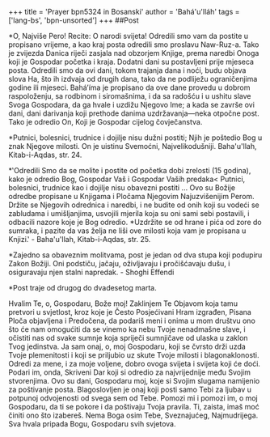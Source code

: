 +++
title = 'Prayer bpn5324 in Bosanski'
author = 'Bahá'u'lláh'
tags = ['lang-bs', 'bpn-unsorted']
+++
##Post

*O, Najviše Pero! Recite: O narodi svijeta! Odredili smo vam da postite u propisano vrijeme, a kao kraj posta odredili smo proslavu Naw-Ruz-a. Tako je zvijezda Danica riječi zasjala nad obzorjem Knjige, prema naredbi Onoga koji je Gospodar početka i kraja. Dodatni dani su postavljeni prije mjeseca posta. Odredili smo da ovi dani, tokom trajanja dana i noći, budu objava slova Ha, što ih izdvaja od drugih dana, tako da ne podliježu ograničenjima godine ili mjeseci. Bahá’íma je propisano da ove dane provedu u dobrom raspoloženju, sa rodbinom i siromašnima, i da sa radošću i u ushitu slave Svoga Gospodara, da ga hvale i uzdižu Njegovo Ime; a kada se završe ovi dani, dani darivanja koji prethode danima uzdržavanja—neka otpočne post. Tako je odredio On, Koji je Gospodar cijelog čovječanstva.

*Putnici, bolesnici, trudnice i dojilje nisu dužni postiti; Njih je poštedio Bog u znak Njegove milosti. On je uistinu Svemoćni, Najvelikodušniji. Baha'u'llah, Kitab-i-Aqdas, str. 24.

*‛Odredili Smo da se molite i postite od početka dobi zrelosti (15 godina), kako je odredio Bog, Gospodar Vaš i Gospodar Vaših predaka< Putnici, bolesnici, trudnice kao i dojilje nisu obavezni postiti ... Ovo su Božije odredbe propisane u Knjigama i Pločama Njegovim Najuzvišenijim Perom. Držite se Njegovih odrednica i naredbi, i ne budite od onih koji su vodeći se zabludama i umišljanjima, usvojili mjerila koja su oni sami sebi postavili, i odbacili nazore koje je Bog odredio.
*Uzdržite se od hrane i pića od zore do sumraka, i pazite da vas želja ne liši ove milosti koja vam je propisana u Knjizi.‛ - Baha'u'llah, Kitab-i-Aqdas, str. 25.

*Zajedno sa obaveznim molitvama, post je jedan od dva stupa koji podupiru Zakon Božiji. Oni podstiču, jačaju, oživljavaju i pročišćavaju dušu, i osiguravaju njen stalni napredak. - Shoghi Effendi

*Post traje od drugog do dvadesetog marta.

Hvalim Te, o, Gospodaru, Bože moj! Zaklinjem Te Objavom koja tamu pretvori u svjetlost, kroz koje je Često Posjećivani Hram izgrađen, Pisana Ploča objavljena i Predočena, da podariš meni i onima u mom društvu ono što će nam omogućiti da se vinemo ka nebu Tvoje nenadmašne slave, i očistiti nas od svake sumnje koja spriječi sumnjičave od ulaska u zaklon Tvog jedinstva.
Ja sam onaj, o, moj Gospodaru, koji se čvrsto drži uzda Tvoje plemenitosti i koji se priljubio uz skute Tvoje milosti i blagonaklonosti. Odredi za mene, i za moje voljene, dobro ovoga svijeta i svijeta koji će doći. Podari im, onda, Skriveni Dar koji si odredio za najvrijednije među Svojim stvorenjima.
Ovo su dani, Gospodaru moj, koje si Svojim slugama namijenio za poštivanje posta. Blagoslovljen je onaj koji posti samo Tebi za ljubav u potpunoj odvojenosti od svega sem od Tebe. Pomozi mi i pomozi im, o moj Gospodaru, da ti se pokore i da poštivaju Tvoja pravila. Ti, zaista, imaš moć činiti ono što izabereš.
Nema Boga osim Tebe, Sveznajućeg, Najmudrijega. Sva hvala pripada Bogu, Gospodaru svih svjetova.
